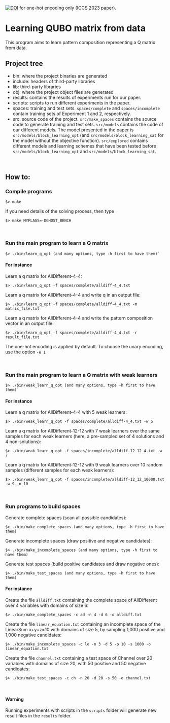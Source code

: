 [![DOI](https://zenodo.org/badge/485604706.svg)](https://zenodo.org/badge/latestdoi/485604706) for one-hot encoding only (ICCS 2023 paper).

# Learning QUBO matrix from data

This program aims to learn pattern composition representing a Q matrix from data. 

## Project tree

* bin: where the project binaries are generated
* include: headers of third-party libraries
* lib: third-party libraries
* obj: where the project object files are generated
* results: contains the results of experiments run for our paper.
* scripts: scripts to run different experiments in the paper.
* spaces: training and test sets. `spaces/complete` and `spaces/incomplete` contain training sets of Experiment 1 and 2, respectively.
* src: source code of the project. `src/make_spaces` contains the source code to generate training and test sets. `src/models` contains the code of our different models. The model presented in the paper is `src/models/block_learning_opt` (and `src/models/block_learning_sat` for the model without the objective function). `src/explored` contains different models and learning schemes that have been tested before `src/models/block_learning_opt` and `src/models/block_learning_sat`.

<br>

## How to:

### Compile programs

```
$> make
```

If you need details of the solving process, then type

```
$> make MYFLAGS=-DGHOST_BENCH
```

<br>

### Run the main program to learn a Q matrix
```
$> ./bin/learn_q_opt (and many options, type -h first to have them)`
```

#### For instance
Learn a q matrix for AllDifferent-4-4:
```
$> ./bin/learn_q_opt -f spaces/complete/alldiff-4_4.txt
```

Learn a q matrix for AllDifferent-4-4 and write q in an output file:
```
$> ./bin/learn_q_opt -f spaces/complete/alldiff-4_4.txt -m matrix_file.txt
```

Learn a q matrix for AllDifferent-4-4 and write the pattern composition vector in an output file:
```
$> ./bin/learn_q_opt -f spaces/complete/alldiff-4_4.txt -r result_file.txt
```

The one-hot encoding is applied by default. To choose the unary encoding, use the option `-e 1`

<br>

### Run the main program to learn a Q matrix with weak learners
```
$> ./bin/weak_learn_q_opt (and many options, type -h first to have them)`
```

#### For instance
Learn a q matrix for AllDifferent-4-4 with 5 weak learners:
```
$> ./bin/weak_learn_q_opt -f spaces/complete/alldiff-4_4.txt -w 5
```

Learn a q matrix for AllDifferent-12-12 with 7 weak learners over the same samples for each weak learners (here, a pre-sampled set of 4 solutions and 4 non-solutions):
```
$> ./bin/weak_learn_q_opt -f spaces/incomplete/alldiff-12_12_4.txt -w 7
```

Learn a q matrix for AllDifferent-12-12 with 9 weak learners over 10 random samples (different samples for each weak learners):
```
$> ./bin/weak_learn_q_opt -f spaces/incomplete/alldiff-12_12_10000.txt -w 9 -n 10
```

<br>

### Run programs to build spaces
Generate complete spaces (scan all possible candidates):
```
$> ./bin/make_complete_spaces (and many options, type -h first to have them)
```

Generate incomplete spaces (draw positive and negative candidates):
```
$> ./bin/make_incomplete_spaces (and many options, type -h first to have them)
```

Generate test spaces (build positive candidates and draw negative ones):
```
$> ./bin/make_test_spaces (and many options, type -h first to have them)
```

#### For instance
Create the file `alldiff.txt` containing the complete space of AllDifferent over 4 variables with domains of size 6:
```
$> ./bin/make_complete_spaces -c ad -n 4 -d 6 -o alldiff.txt
```

Create the file `linear_equation.txt` containing an incomplete space of the LinearSum x+y+z=10 with domains of size 5, by sampling 1,000 positive and 1,000 negative candidates:
```
$> ./bin/make_incomplete_spaces -c le -n 3 -d 5 -p 10 -s 1000 -o linear_equation.txt
```

Create the file `channel.txt` containing a test space of Channel over 20 variables with domains of size 20, with 50 positive and 50 negative candidates:
```
$> ./bin/make_test_spaces -c ch -n 20 -d 20 -s 50 -o channel.txt
```

<br>

#### Warning
Running experiments with scripts in the `scripts` folder will generate new result files in the `results` folder.

